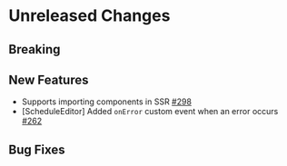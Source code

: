 # Unreleased Changes

## Breaking

## New Features

- Supports importing components in SSR [#298](https://github.com/nylas/components/pull/298)
- [ScheduleEditor] Added `onError` custom event when an error occurs [#262](https://github.com/nylas/components/pull/262)

## Bug Fixes

